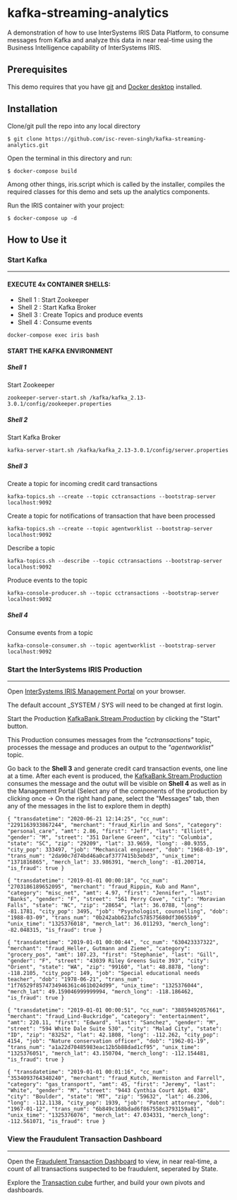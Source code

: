 # kafka-streaming-analytics
A demonstration of how to use InterSystems IRIS Data Platform, to consume messages from Kafka and analyze this data in near real-time using the Business Intelligence capability of InterSystems IRIS.
 
 ## Prerequisites
 This demo requires that you have [git](https://git-scm.com/book/en/v2/Getting-Started-Installing-Git) and [Docker desktop](https://www.docker.com/products/docker-desktop) installed.
 
 ## Installation 

Clone/git pull the repo into any local directory

```
$ git clone https://github.com/isc-reven-singh/kafka-streaming-analytics.git
```

Open the terminal in this directory and run:

```
$ docker-compose build
```
Among other things, iris.script which is called by the installer, compiles the required classes for this demo and sets up the analytics components.

Run the IRIS container with your project:

```
$ docker-compose up -d
```

## How to Use it

### Start Kafka
----------------------
#### EXECUTE 4x CONTAINER SHELLS:

- Shell 1 : Start Zookeeper
- Shell 2 : Start Kafka Broker
- Shell 3 : Create Topics and produce events
- Shell 4 : Consume events


```
docker-compose exec iris bash
```

#### START THE KAFKA ENVIRONMENT
##### Shell 1 
Start Zookeeper
```
zookeeper-server-start.sh /kafka/kafka_2.13-3.0.1/config/zookeeper.properties
```
##### Shell 2 
Start Kafka Broker
```
kafka-server-start.sh /kafka/kafka_2.13-3.0.1/config/server.properties
```
##### Shell 3 
Create a topic for incoming credit card transactions
```
kafka-topics.sh --create --topic cctransactions --bootstrap-server localhost:9092
```
Create a topic for notifications of transaction that have been processed
```
kafka-topics.sh --create --topic agentworklist --bootstrap-server localhost:9092
```
Describe a topic
```
kafka-topics.sh --describe --topic cctransactions --bootstrap-server localhost:9092
```
Produce events to the topic
```
kafka-console-producer.sh --topic cctransactions --bootstrap-server localhost:9092
```
##### Shell 4 
Consume events from a topic
```
kafka-console-consumer.sh --topic agentworklist --bootstrap-server localhost:9092
```

### Start the InterSystems IRIS Production
------------------------------------------
Open [InterSystems IRIS Management Portal](http://localhost:52773/csp/sys/UtilHome.csp) on your browser.

The default account _SYSTEM / SYS will need to be changed at first login.

Start the Production [KafkaBank.Stream.Production](http://localhost:52773/csp/kafkabank/EnsPortal.ProductionConfig.zen?PRODUCTION=KafkaBank.Stream.Production) by clicking the "Start" button.

This Production consumes messages from the _"cctransactions"_ topic, processes the message and produces an output to the _"agentworklist"_ topic.


Go back to the **Shell 3**
and generate credit card transaction events, one line at a time. After each event is produced, the [KafkaBank.Stream.Production](http://localhost:52773/csp/kafkabank/EnsPortal.ProductionConfig.zen?PRODUCTION=KafkaBank.Stream.Production) consumes the message and the outut will be visible on **Shell 4** as well as in the Management Portal (Select any of the components of the production by clicking once -> On the right hand pane, select the "Messages" tab, then any of the messages in the list to explore them in depth)

```
{ "transdatetime": "2020-06-21 12:14:25", "cc_num": "2291163933867244", "merchant": "fraud_Kirlin and Sons", "category": "personal_care", "amt": 2.86, "first": "Jeff", "last": "Elliott", "gender": "M", "street": "351 Darlene Green", "city": "Columbia", "state": "SC", "zip": "29209", "lat": 33.9659, "long": -80.9355, "city_pop": 333497, "job": "Mechanical engineer", "dob": "1968-03-19", "trans_num": "2da90c7d74bd46a0caf3777415b3ebd3", "unix_time": "1371816865", "merch_lat": 33.986391, "merch_long": -81.200714, "is_fraud": true }
```
```  
{ "transdatetime": "2019-01-01 00:00:18", "cc_num": "2703186189652095", "merchant": "fraud_Rippin, Kub and Mann", "category": "misc_net", "amt": 4.97, "first": "Jennifer", "last": "Banks", "gender": "F", "street": "561 Perry Cove", "city": "Moravian Falls", "state": "NC", "zip": "28654", "lat": 36.0788, "long": -81.1781, "city_pop": 3495, "job": "Psychologist, counselling", "dob": "1988-03-09", "trans_num": "0b242abb623afc578575680df30655b9", "unix_time": "1325376018", "merch_lat": 36.011293, "merch_long": -82.048315, "is_fraud": true }
```
```
{ "transdatetime": "2019-01-01 00:00:44", "cc_num": "630423337322", "merchant": "fraud_Heller, Gutmann and Zieme", "category": "grocery_pos", "amt": 107.23, "first": "Stephanie", "last": "Gill", "gender": "F", "street": "43039 Riley Greens Suite 393", "city": "Orient", "state": "WA", "zip": "99160", "lat": 48.8878, "long": -118.2105, "city_pop": 149, "job": "Special educational needs teacher", "dob": "1978-06-21", "trans_num": "1f76529f8574734946361c461b024d99", "unix_time": "1325376044", "merch_lat": 49.159046999999994, "merch_long": -118.186462, "is_fraud": true }
```
```
{ "transdatetime": "2019-01-01 00:00:51", "cc_num": "38859492057661", "merchant": "fraud_Lind-Buckridge", "category": "entertainment", "amt": 220.11, "first": "Edward", "last": "Sanchez", "gender": "M", "street": "594 White Dale Suite 530", "city": "Malad City", "state": "ID", "zip": "83252", "lat": 42.1808, "long": -112.262, "city_pop": 4154, "job": "Nature conservation officer", "dob": "1962-01-19", "trans_num": "a1a22d70485983eac12b5b88dad1cf95", "unix_time": "1325376051", "merch_lat": 43.150704, "merch_long": -112.154481, "is_fraud": true }
```
```
{ "transdatetime": "2019-01-01 00:01:16", "cc_num": "3534093764340240", "merchant": "fraud_Kutch, Hermiston and Farrell", "category": "gas_transport", "amt": 45, "first": "Jeremy", "last": "White", "gender": "M", "street": "9443 Cynthia Court Apt. 038", "city": "Boulder", "state": "MT", "zip": "59632", "lat": 46.2306, "long": -112.1138, "city_pop": 1939, "job": "Patent attorney", "dob": "1967-01-12", "trans_num": "6b849c168bdad6f867558c3793159a81", "unix_time": "1325376076", "merch_lat": 47.034331, "merch_long": -112.561071, "is_fraud": true }
```
### View the Fraudulent Transaction Dashboard
----------------------------------------------
Open the [Fraudulent Transaction Dashboard](http://localhost:52773/csp/kafkabank/_DeepSee.UserPortal.DashboardViewer.zen?DASHBOARD=KafkaBank/TransactionsDashboard.dashboard) to view, in near real-time, a count of all transactions suspected to be fraudulent, seperated by State.

Explore the [Transaction cube](http://localhost:52773/csp/kafkabank/_DeepSee.UI.Analyzer.zen?$NAMESPACE=KAFKABANK&PIVOT=KafkaBank%2FFraudFilter.pivot) further, and build your own pivots and dashboards.

